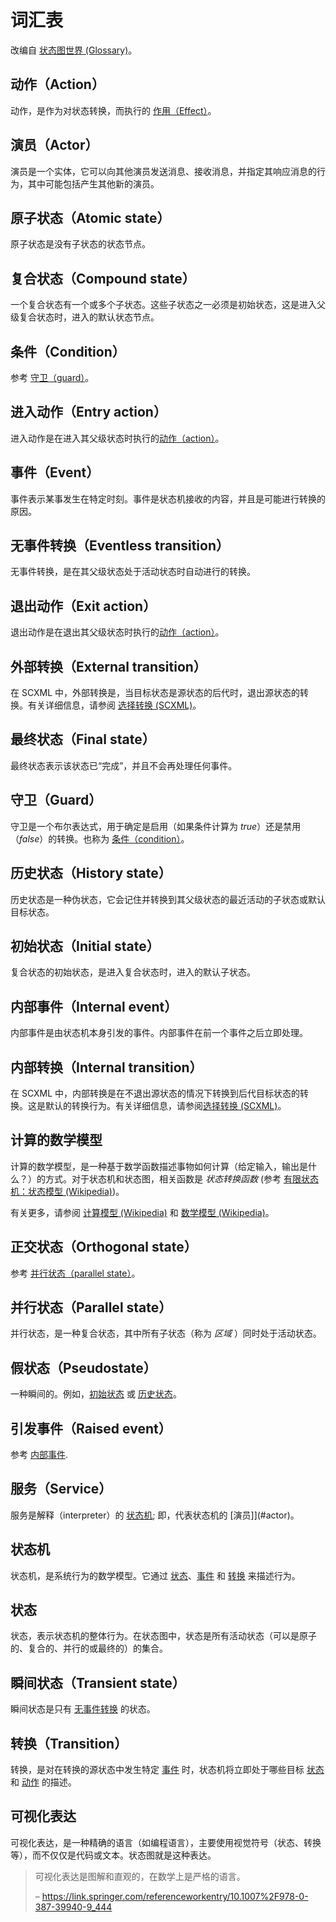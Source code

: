 # 词汇表

改编自 [状态图世界 (Glossary)](https://statecharts.dev/glossary/)。

## 动作（Action）

动作，是作为对状态转换，而执行的 [作用（Effect）](../guides/effects.md)。

## 演员（Actor）

演员是一个实体，它可以向其他演员发送消息、接收消息，并指定其响应消息的行为，其中可能包括产生其他新的演员。

## 原子状态（Atomic state）

原子状态是没有子状态的状态节点。

## 复合状态（Compound state）

一个复合状态有一个或多个子状态。这些子状态之一必须是初始状态，这是进入父级复合状态时，进入的默认状态节点。

## 条件（Condition）

参考 [守卫（guard）](#guard)。

## 进入动作（Entry action）

进入动作是在进入其父级状态时执行的[动作（action）](#action)。

## 事件（Event）

事件表示某事发生在特定时刻。事件是状态机接收的内容，并且是可能进行转换的原因。

## 无事件转换（Eventless transition）

无事件转换，是在其父级状态处于活动状态时自动进行的转换。

## 退出动作（Exit action）

退出动作是在退出其父级状态时执行的[动作（action）](#action)。

## 外部转换（External transition）

在 SCXML 中，外部转换是，当目标状态是源状态的后代时，退出源状态的转换。有关详细信息，请参阅 [选择转换 (SCXML)](https://www.w3.org/TR/scxml/#SelectingTransitions)。

## 最终状态（Final state）

最终状态表示该状态已“完成”，并且不会再处理任何事件。

## 守卫（Guard）

守卫是一个布尔表达式，用于确定是启用（如果条件计算为 _true_）还是禁用（_false_）的转换。也称为 [条件（condition）](#condition)。

## 历史状态（History state）

历史状态是一种伪状态，它会记住并转换到其父级状态的最近活动的子状态或默认目标状态。

## 初始状态（Initial state）

复合状态的初始状态，是进入复合状态时，进入的默认子状态。

## 内部事件（Internal event）

内部事件是由状态机本身引发的事件。内部事件在前一个事件之后立即处理。

## 内部转换（Internal transition）

在 SCXML 中，内部转换是在不退出源状态的情况下转换到后代目标状态的转换。这是默认的转换行为。有关详细信息，请参阅[选择转换 (SCXML)](https://www.w3.org/TR/scxml/#SelectingTransitions)。

## 计算的数学模型

计算的数学模型，是一种基于数学函数描述事物如何计算（给定输入，输出是什么？）的方式。对于状态机和状态图，相关函数是 _状态转换函数_ (参考 [有限状态机：状态模型 (Wikipedia)](https://en.wikipedia.org/wiki/Finite-state_machine#Mathematical_model))。

有关更多，请参阅 [计算模型 (Wikipedia)](https://en.wikipedia.org/wiki/Model_of_computation) 和 [数学模型 (Wikipedia)](https://en.wikipedia.org/wiki/Mathematical_model)。

## 正交状态（Orthogonal state）

参考 [并行状态（parallel state）](#parallel-state)。

## 并行状态（Parallel state）

并行状态，是一种复合状态，其中所有子状态（称为 _区域_ ）同时处于活动状态。

## 假状态（Pseudostate）

一种瞬间的。例如，[初始状态](#initial-state) 或 [历史状态](#history-state)。

## 引发事件（Raised event）

参考 [内部事件](#internal-event).

## 服务（Service）

服务是解释（interpreter）的 [状态机](#state-machine); 即，代表状态机的 [演员]](#actor)。

## 状态机

状态机，是系统行为的数学模型。它通过 [状态](#state)、[事件](#event) 和 [转换](#transition) 来描述行为。

## 状态

状态，表示状态机的整体行为。在状态图中，状态是所有活动状态（可以是原子的、复合的、并行的或最终的）的集合。

## 瞬间状态（Transient state）

瞬间状态是只有 [无事件转换](#eventless-transition) 的状态。

## 转换（Transition）

转换，是对在转换的源状态中发生特定 [事件](#event) 时，状态机将立即处于哪些目标 [状态](#state) 和 [动作](#action) 的描述。

## 可视化表达

可视化表达，是一种精确的语言（如编程语言），主要使用视觉符号（状态、转换等），而不仅仅是代码或文本。状态图就是这种表达。

> 可视化表达是图解和直观的，在数学上是严格的语言。
>
> – https://link.springer.com/referenceworkentry/10.1007%2F978-0-387-39940-9_444
